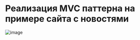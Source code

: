 # Реализация MVC паттерна на примере сайта с новостями
![image](https://user-images.githubusercontent.com/65611254/140047919-a9a783c5-c4ec-46c1-8c70-effaf60ca751.png)
